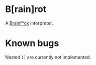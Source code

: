 # B\[rain\]rot

A [Brainf*ck](https://en.wikipedia.org/wiki/Brainfuck) interpreter.

# Known bugs

Nested `[]` are currently not implemented.

